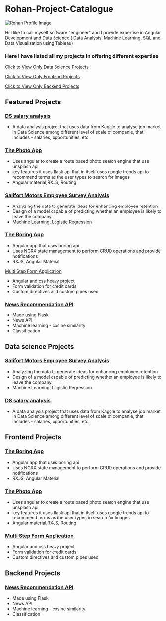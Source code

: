 # Rohan-Project-Catalogue
![Rohan Profile Image ](https://res.cloudinary.com/dvfjbyf7s/image/upload/v1519431164/Rohan.jpg)

Hi I like to call myself software "engineer" and I provide expertise in Angular Development and Data Science ( Data Analysis, Machine Learning, SQL and Data Visualization using Tableau) 


### Here I have listed all my projects in offering different expertise
[Click to View Only Data Science Projects](#ds)

[Click to View Only Frontend Projects](#fe)

[Click to View Only Backend Projects](#flask)


## Featured Projects
### [DS salary analysis](https://github.com/rohanayush/DS-salary-analysis) 
- A data analysis project that uses data from Kaggle to analyse job market in Data Science among different level of scale of companie, that includes - salaries, opportunities, etc


### [The Photo App](https://github.com/rohanayush/Photo-APP)
- Uses angular to create a route based photo search engine that use unsplash api
- key features it uses flask api that in itself uses google trends api to recommend terms as the user types to search for images
- Angular material,RXJS, Routing


### [Salifort Motors Employee Survey Analysis](https://github.com/rohanayush/SaliMotors-HR-analytics)
- Analyzing the data to generate ideas for enhancing employee retention
- Design of a model capable of predicting whether an employee is likely to leave the company.
- Machine Learning, Logistic Regression

### [The Boring App](https://github.com/rohanayush/The-Bored-App/tree/master)
- Angular app that uses boring api 
- Uses NGRX state management to perform CRUD operations and provide notifications
- RXJS, Angular Material

[Multi Step Form Application](https://github.com/rohanayush/hurrey-app)
- Angular and css heavy project
- Form validation for credit cards
- Custom directives and custom pipes used

### [News Recommendation API](https://github.com/rohanayush/News-recommendation-on-search-using-ML-and-News-API/tree/master)
- Made using Flask
- News API
- Machine learning - cosine similarity 
- Classification





## Data science Projects <a id="ds"></a>

### [Salifort Motors Employee Survey Analysis](https://github.com/rohanayush/SaliMotors-HR-analytics)
- Analyzing the data to generate ideas for enhancing employee retention
- Design of a model capable of predicting whether an employee is likely to leave the company.
- Machine Learning, Logistic Regression

### [DS salary analysis](https://github.com/rohanayush/DS-salary-analysis) 
- A data analysis project that uses data from Kaggle to analyse job market in Data Science among different level of scale of companie, that includes - salaries, opportunities, etc

## Frontend Projects <a id="fe"></a>

### [The Boring App](https://github.com/rohanayush/The-Bored-App/tree/master)
- Angular app that uses boring api 
- Uses NGRX state management to perform CRUD operations and provide notifications
- RXJS, Angular Material


### [The Photo App](https://github.com/rohanayush/Photo-APP)
- Uses angular to create a route based photo search engine that use unsplash api
- key features it uses flask api that in itself uses google trends api to recommend terms as the user types to search for images
- Angular material,RXJS, Routing

### [Multi Step Form Application](https://github.com/rohanayush/hurrey-app)
- Angular and css heavy project
- Form validation for credit cards
- Custom directives and custom pipes used


## Backend Projects <a id="flask"></a>

### [News Recommendation API](https://github.com/rohanayush/News-recommendation-on-search-using-ML-and-News-API/tree/master)
- Made using Flask
- News API
- Machine learning - cosine similarity 
- Classification













[ds]:here 

